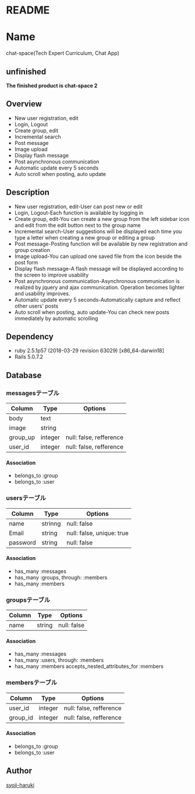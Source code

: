 # README
Name
====
chat-space(Tech Expert Curriculum, Chat App)

## **unfinished**
**The finished product is chat-space 2**


## Overview
- New user registration, edit
- Login, Logout
- Create group, edit
- Incremental search
- Post message
- Image upload
- Display flash message
- Post asynchronous communication
- Automatic update every 5 seconds
- Auto scroll when posting, auto update

## Description
- New user registration, edit-User can post new or edit
- Login, Logout-Each function is available by logging in
- Create group, edit-You can create a new group from the left sidebar icon and edit from the edit button next to the group name
- Incremental search-User suggestions will be displayed each time you type a letter when creating a new group or editing a group
- Post message-Posting function will be available by new registration and group creation
- Image upload-You can upload one saved file from the icon beside the post form
- Display flash message-A flash message will be displayed according to the screen to improve usability
- Post asynchronous communication-Asynchronous communication is realized by jquery and ajax communication. Operation becomes lighter and usability improves.
- Automatic update every 5 seconds-Automatically capture and reflect other users' posts
- Auto scroll when posting, auto update-You can check new posts immediately by automatic scrolling

## Dependency
- ruby 2.5.1p57 (2018-03-29 revision 63029) [x86_64-darwin18]
- Rails 5.0.7.2

## Database

### messagesテーブル

|Column|Type|Options|
|------|----|-------|
|body|text||
|image|string||
|group_up|integer|null: false, refference|
|user_id|integer|null: false, refference|

#### Association
- belongs_to :group
- belongs_to :user

### usersテーブル

|Column|Type|Options|
|------|----|-------|
|name|strinng|null: false|
|Email|string|null: false, unique: true|
|password|string|null: false|

#### Association
- has_many :messages
- has_many :groups, through: :members
- has_many :members

### groupsテーブル

|Column|Type|Options|
|------|----|-------|
|name|string|null: false|

#### Association
- has_many :messages
- has_many :users, through: :members
- has_many :members
accepts_nested_attributes_for :members

### membersテーブル

|Column|Type|Options|
|------|----|-------|
|user_id|integer|null: false, refference|
|group_id|integer|null: false, refference|

#### Association
- belongs_to :group
- belongs_to :user

## Author

[syoji-haruki](https://github.com/syoji-haruki)

<!-- # README

This README would normally document whatever steps are necessary to get the
application up and running.

Things you may want to cover:

* Ruby version

* System dependencies

* Configuration

* Database creation

* Database initialization

* How to run the test suite

* Services (job queues, cache servers, search engines, etc.)

* Deployment instructions

* ...
 -->
